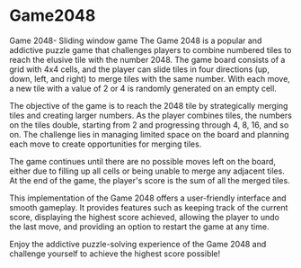 # Game2048
Game 2048- Sliding window game
The Game 2048 is a popular and addictive puzzle game that challenges players to combine numbered tiles to reach the elusive tile with the number 2048. The game board consists of a grid with 4x4 cells, and the player can slide tiles in four directions (up, down, left, and right) to merge tiles with the same number. With each move, a new tile with a value of 2 or 4 is randomly generated on an empty cell.

The objective of the game is to reach the 2048 tile by strategically merging tiles and creating larger numbers. As the player combines tiles, the numbers on the tiles double, starting from 2 and progressing through 4, 8, 16, and so on. The challenge lies in managing limited space on the board and planning each move to create opportunities for merging tiles.

The game continues until there are no possible moves left on the board, either due to filling up all cells or being unable to merge any adjacent tiles. At the end of the game, the player's score is the sum of all the merged tiles.

This implementation of the Game 2048 offers a user-friendly interface and smooth gameplay. It provides features such as keeping track of the current score, displaying the highest score achieved, allowing the player to undo the last move, and providing an option to restart the game at any time.

Enjoy the addictive puzzle-solving experience of the Game 2048 and challenge yourself to achieve the highest score possible!
